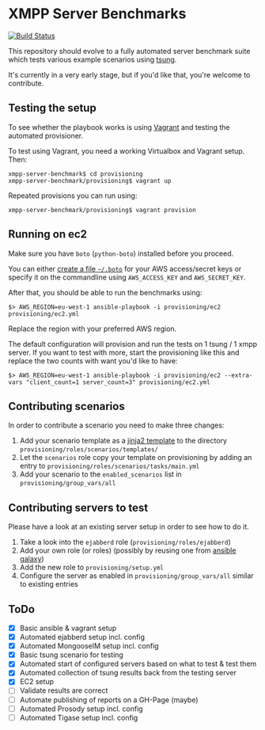 # XMPP Server Benchmarks

[![Build Status](https://travis-ci.org/mweibel/xmpp-server-benchmarks.png?branch=master)](https://travis-ci.org/mweibel/xmpp-server-benchmarks)

This repository should evolve to a fully automated server benchmark suite which
tests various example scenarios using [tsung](https://github.com/processone/tsung).

It's currently in a very early stage, but if you'd like that, you're welcome to
contribute.

## Testing the setup

To see whether the playbook works is using [Vagrant](http://www.vagrantup.com)
and testing the automated provisioner.

To test using Vagrant, you need a working Virtualbox and Vagrant setup.
Then:

```
xmpp-server-benchmark$ cd provisioning
xmpp-server-benchmark/provisioning$ vagrant up
```

Repeated provisions you can run using:

```
xmpp-server-benchmark/provisioning$ vagrant provision
```

## Running on ec2

Make sure you have `boto` (`python-boto`) installed before you proceed.

You can either [create a file `~/.boto`](http://docs.pythonboto.org/en/latest/getting_started.html#configuring-boto-credentials)
for your AWS access/secret keys or specify it on the commandline using `AWS_ACCESS_KEY` and `AWS_SECRET_KEY`.

After that, you should be able to run the benchmarks using:

```
$> AWS_REGION=eu-west-1 ansible-playbook -i provisioning/ec2 provisioning/ec2.yml
```

Replace the region with your preferred AWS region.

The default configuration will provision and run the tests on 1 tsung / 1 xmpp server.
If you want to test with more, start the provisioning like this and replace the two counts
with want you'd like to have:

```
$> AWS_REGION=eu-west-1 ansible-playbook -i provisioning/ec2 --extra-vars "client_count=1 server_count=3" provisioning/ec2.yml
```

## Contributing scenarios
In order to contribute a scenario you need to make three changes:

1. Add your scenario template as a [jinja2 template](http://jinja.pocoo.org/docs/dev/templates/) to the directory `provisioning/roles/scenarios/templates/`
2. Let the `scenarios` role copy your template on provisioning by adding an entry to `provisioning/roles/scenarios/tasks/main.yml`
3. Add your scenario to the `enabled_scenarios` list in `provisioning/group_vars/all`

## Contributing servers to test
Please have a look at an existing server setup in order to see how to do it.

1. Take a look into the `ejabberd` role (`provisioning/roles/ejabberd`)
2. Add your own role (or roles) (possibly by reusing one from [ansible galaxy](https://galaxy.ansible.com))
3. Add the new role to `provisioning/setup.yml`
4. Configure the server as enabled in `provisioning/group_vars/all` similar to existing entries

## ToDo

- [x] Basic ansible & vagrant setup
- [x] Automated ejabberd setup incl. config
- [x] Automated MongooseIM setup incl. config
- [x] Basic tsung scenario for testing
- [x] Automated start of configured servers based on what to test & test them
- [x] Automated collection of tsung results back from the testing server
- [x] EC2 setup
- [ ] Validate results are correct
- [ ] Automate publishing of reports on a GH-Page (maybe)
- [ ] Automated Prosody setup incl. config
- [ ] Automated Tigase setup incl. config
